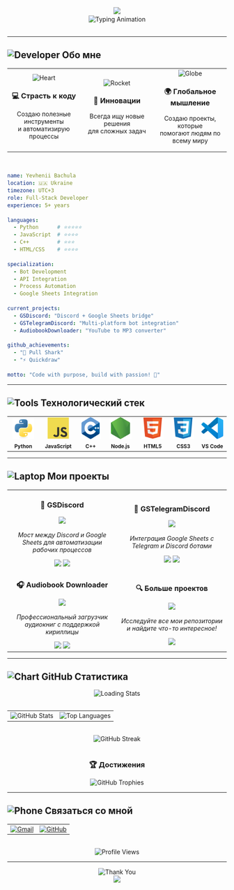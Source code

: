 <div align="center">
  <img src="https://capsule-render.vercel.app/api?type=waving&color=gradient&customColorList=12,20,5,25&height=300&section=header&text=Yevhenii%20Bachula&fontSize=70&fontAlignY=38&animation=fadeIn&fontColor=ffffff&desc=Full-Stack%20Developer%20%7C%20Ukraine&descAlignY=51&descAlign=62" />
</div>

<div align="center">
  <img src="https://readme-typing-svg.herokuapp.com?font=Orbitron&size=30&pause=1000&color=36BCF7FF&center=true&vCenter=true&width=600&height=80&lines=🚀+Full-Stack+Developer;💻+Python+%7C+JavaScript+%7C+C%2B%2B;🌟+Creating+Amazing+Projects;⚡+Automation+Expert" alt="Typing Animation" />
</div>

<br/>

---

## <img src="https://raw.githubusercontent.com/Tarikul-Islam-Anik/Animated-Fluent-Emojis/master/Emojis/People%20with%20professions/Man%20Technologist%20Light%20Skin%20Tone.png" alt="Developer" width="30" height="30" /> Обо мне

<div align="center">
  <table>
    <tr>
      <td align="center" width="33%">
        <img src="https://raw.githubusercontent.com/Tarikul-Islam-Anik/Animated-Fluent-Emojis/master/Emojis/Symbols/Red%20Heart.png" alt="Heart" width="50" height="50"/>
        <h3>💻 Страсть к коду</h3>
        <p>Создаю полезные инструменты<br/>и автоматизирую процессы</p>
      </td>
      <td align="center" width="33%">
        <img src="https://raw.githubusercontent.com/Tarikul-Islam-Anik/Animated-Fluent-Emojis/master/Emojis/Travel%20and%20places/Rocket.png" alt="Rocket" width="50" height="50"/>
        <h3>🚀 Инновации</h3>
        <p>Всегда ищу новые решения<br/>для сложных задач</p>
      </td>
      <td align="center" width="33%">
        <img src="https://raw.githubusercontent.com/Tarikul-Islam-Anik/Animated-Fluent-Emojis/master/Emojis/Objects/Globe%20with%20Meridians.png" alt="Globe" width="50" height="50"/>
        <h3>🌍 Глобальное мышление</h3>
        <p>Создаю проекты, которые<br/>помогают людям по всему миру</p>
      </td>
    </tr>
  </table>
</div>

<br/>

```yaml
name: Yevhenii Bachula
location: 🇺🇦 Ukraine
timezone: UTC+3
role: Full-Stack Developer
experience: 5+ years

languages:
  - Python      # ⭐⭐⭐⭐⭐
  - JavaScript  # ⭐⭐⭐⭐
  - C++         # ⭐⭐⭐
  - HTML/CSS    # ⭐⭐⭐⭐

specialization:
  - Bot Development
  - API Integration
  - Process Automation
  - Google Sheets Integration

current_projects:
  - GSDiscord: "Discord + Google Sheets bridge"
  - GSTelegramDiscord: "Multi-platform bot integration"
  - AudiobookDownloader: "YouTube to MP3 converter"

github_achievements:
  - "🦈 Pull Shark"
  - "⚡ Quickdraw"

motto: "Code with purpose, build with passion! 🚀"
```

---

## <img src="https://raw.githubusercontent.com/Tarikul-Islam-Anik/Animated-Fluent-Emojis/master/Emojis/Objects/Hammer%20and%20Wrench.png" alt="Tools" width="30" height="30" /> Технологический стек

<div align="center">
  <table>
    <tr>
      <td align="center" width="100">
        <img src="https://raw.githubusercontent.com/devicons/devicon/master/icons/python/python-original.svg" width="50" height="50" alt="Python" />
        <br><sub><b>Python</b></sub>
      </td>
      <td align="center" width="100">
        <img src="https://raw.githubusercontent.com/devicons/devicon/master/icons/javascript/javascript-original.svg" width="50" height="50" alt="JavaScript" />
        <br><sub><b>JavaScript</b></sub>
      </td>
      <td align="center" width="100">
        <img src="https://raw.githubusercontent.com/devicons/devicon/master/icons/cplusplus/cplusplus-original.svg" width="50" height="50" alt="C++" />
        <br><sub><b>C++</b></sub>
      </td>
      <td align="center" width="100">
        <img src="https://raw.githubusercontent.com/devicons/devicon/master/icons/nodejs/nodejs-original.svg" width="50" height="50" alt="Node.js" />
        <br><sub><b>Node.js</b></sub>
      </td>
      <td align="center" width="100">
        <img src="https://raw.githubusercontent.com/devicons/devicon/master/icons/html5/html5-original.svg" width="50" height="50" alt="HTML5" />
        <br><sub><b>HTML5</b></sub>
      </td>
      <td align="center" width="100">
        <img src="https://raw.githubusercontent.com/devicons/devicon/master/icons/css3/css3-original.svg" width="50" height="50" alt="CSS3" />
        <br><sub><b>CSS3</b></sub>
      </td>
      <td align="center" width="100">
        <img src="https://raw.githubusercontent.com/devicons/devicon/master/icons/vscode/vscode-original.svg" width="50" height="50" alt="VS Code" />
        <br><sub><b>VS Code</b></sub>
      </td>
    </tr>
  </table>
</div>

---

## <img src="https://raw.githubusercontent.com/Tarikul-Islam-Anik/Animated-Fluent-Emojis/master/Emojis/Objects/Laptop.png" alt="Laptop" width="30" height="30" /> Мои проекты

<div align="center">
  <table>
    <tr>
      <td width="50%" align="center">
        <h3>🌉 GSDiscord</h3>
        <a href="https://github.com/IZenApp/GSDiscord">
          <img src="https://img.shields.io/badge/Discord-Google_Sheets-5865F2?style=for-the-badge&logo=discord&logoColor=white" />
        </a>
        <p><em>Мост между Discord и Google Sheets для автоматизации рабочих процессов</em></p>
        <img src="https://img.shields.io/github/stars/IZenApp/GSDiscord?style=social" />
        <img src="https://img.shields.io/github/forks/IZenApp/GSDiscord?style=social" />
      </td>
      <td width="50%" align="center">
        <h3>🚀 GSTelegramDiscord</h3>
        <a href="https://github.com/IZenApp/GSTelegramDiscord">
          <img src="https://img.shields.io/badge/Telegram-Discord-26A5E4?style=for-the-badge&logo=telegram&logoColor=white" />
        </a>
        <p><em>Интеграция Google Sheets с Telegram и Discord ботами</em></p>
        <img src="https://img.shields.io/github/stars/IZenApp/GSTelegramDiscord?style=social" />
        <img src="https://img.shields.io/github/forks/IZenApp/GSTelegramDiscord?style=social" />
      </td>
    </tr>
    <tr>
      <td width="50%" align="center">
        <h3>🎧 Audiobook Downloader</h3>
        <a href="https://github.com/IZenApp/audiobook-downloader">
          <img src="https://img.shields.io/badge/YouTube-MP3-FF0000?style=for-the-badge&logo=youtube&logoColor=white" />
        </a>
        <p><em>Профессиональный загрузчик аудиокниг с поддержкой кириллицы</em></p>
        <img src="https://img.shields.io/github/stars/IZenApp/audiobook-downloader?style=social" />
        <img src="https://img.shields.io/github/forks/IZenApp/audiobook-downloader?style=social" />
      </td>
      <td width="50%" align="center">
        <h3>🔍 Больше проектов</h3>
        <a href="https://github.com/IZenApp?tab=repositories">
          <img src="https://img.shields.io/badge/Explore-All_Repos-181717?style=for-the-badge&logo=github&logoColor=white" />
        </a>
        <p><em>Исследуйте все мои репозитории и найдите что-то интересное!</em></p>
        <img src="https://img.shields.io/github/followers/IZenApp?style=social" />
      </td>
    </tr>
  </table>
</div>

---

## <img src="https://raw.githubusercontent.com/Tarikul-Islam-Anik/Animated-Fluent-Emojis/master/Emojis/Objects/Bar%20Chart.png" alt="Chart" width="30" height="30" /> GitHub Статистика

<div align="center">
  <img src="https://readme-typing-svg.herokuapp.com?font=Fira+Code&size=22&pause=1000&color=36BCF7FF&center=true&vCenter=true&width=600&lines=📊+Загружаю+статистику...;🔥+Анализирую+активность...;⚡+Готово!+Смотрите+результаты+" alt="Loading Stats" />
</div>

<br/>

<div align="center">
  <table>
    <tr>
      <td align="center">
        <img src="https://github-readme-stats.vercel.app/api?username=IZenApp&show_icons=true&theme=tokyonight&hide_border=true&bg_color=0D1117&title_color=58A6FF&icon_color=1F6FEB&text_color=C9D1D9&border_radius=8" alt="GitHub Stats" width="400"/>
      </td>
      <td align="center">
        <img src="https://github-readme-stats.vercel.app/api/top-langs/?username=IZenApp&theme=tokyonight&hide_border=true&bg_color=0D1117&title_color=58A6FF&text_color=C9D1D9&border_radius=8&layout=compact&langs_count=8" alt="Top Languages" width="400"/>
      </td>
    </tr>
  </table>
</div>

<br/>

<div align="center">
  <img src="https://github-readme-streak-stats.herokuapp.com/?user=IZenApp&theme=tokyonight&hide_border=true&background=0D1117&stroke=58A6FF&ring=1F6FEB&fire=FF7B72&currStreakNum=C9D1D9&sideNums=C9D1D9&currStreakLabel=58A6FF&sideLabels=C9D1D9&dates=8B949E&border_radius=8" alt="GitHub Streak" width="600"/>
</div>

<br/>

<div align="center">
  <h3>🏆 Достижения</h3>
  <img src="https://github-profile-trophy.vercel.app/?username=IZenApp&theme=tokyonight&no-frame=true&no-bg=false&margin-w=4&row=2&column=4&title=Stars,Followers,Commits,Repositories,MultipleLang,PullRequest,Issues,Experience" alt="GitHub Trophies"/>
</div>

---

## <img src="https://raw.githubusercontent.com/Tarikul-Islam-Anik/Animated-Fluent-Emojis/master/Emojis/Objects/Mobile%20Phone.png" alt="Phone" width="30" height="30" /> Связаться со мной

<div align="center">
  <table>
    <tr>
      <td align="center">
        <a href="mailto:evgene352@gmail.com">
          <img src="https://img.shields.io/badge/Gmail-D14836?style=for-the-badge&logo=gmail&logoColor=white&labelColor=D14836" alt="Gmail"/>
        </a>
      </td>
      <td align="center">
        <a href="https://github.com/IZenApp">
          <img src="https://img.shields.io/badge/GitHub-100000?style=for-the-badge&logo=github&logoColor=white&labelColor=181717" alt="GitHub"/>
        </a>
      </td>
    </tr>
  </table>
</div>

<br/>

<div align="center">
  <img src="https://komarev.com/ghpvc/?username=IZenApp&color=blueviolet&style=for-the-badge&label=Profile+Views" alt="Profile Views"/>
</div>

---

<div align="center">
  <img src="https://readme-typing-svg.herokuapp.com?font=Orbitron&size=24&pause=1000&color=58A6FF&center=true&vCenter=true&width=600&lines=💫+Спасибо+за+посещение!;🚀+Давайте+создавать+вместе!;⭐+Star+если+понравилось!" alt="Thank You" />
</div>

<div align="center">
  <img src="https://capsule-render.vercel.app/api?type=waving&color=gradient&customColorList=12,20,5,25&height=200&section=footer&animation=fadeIn" />
</div>
